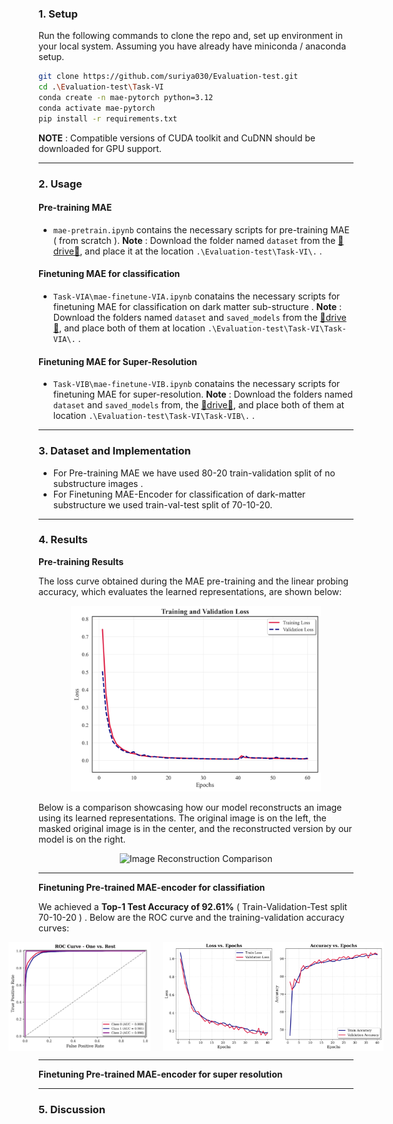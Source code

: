 ### **1. Setup**

Run the following commands to clone the repo and, set up environment in your local system. Assuming you have already have miniconda / anaconda setup. 

```bash
git clone https://github.com/suriya030/Evaluation-test.git
cd .\Evaluation-test\Task-VI
conda create -n mae-pytorch python=3.12
conda activate mae-pytorch
pip install -r requirements.txt
```
**NOTE** : Compatible versions of CUDA toolkit and CuDNN should be downloaded for GPU support. 

--- 

### **2. Usage**

#### Pre-training MAE
 - ```mae-pretrain.ipynb``` contains the necessary scripts for pre-training MAE ( from scratch ). 
  **Note** : Download the folder named ```dataset``` from the [🚨drive🚨](), and place it at the location ```.\Evaluation-test\Task-VI\.``` .


#### Finetuning MAE for classification
 - ```Task-VIA\mae-finetune-VIA.ipynb``` conatains the necessary scripts for finetuning MAE for classification on dark matter sub-structure . 
 **Note** : Download the folders named ```dataset``` and ```saved_models``` from the [🚨drive🚨](), and place both of them at location ```.\Evaluation-test\Task-VI\Task-VIA\.``` .

#### Finetuning MAE for Super-Resolution
 - ```Task-VIB\mae-finetune-VIB.ipynb``` conatains the necessary scripts for finetuning MAE for super-resolution. 
 **Note** : Download the folders named ```dataset``` and ```saved_models``` from, the [🚨drive🚨](), and place both of them at location ```.\Evaluation-test\Task-VI\Task-VIB\.``` .

---

### **3. Dataset and Implementation**
- For Pre-training MAE we have used 80-20 train-validation split of no substructure images .
- For Finetuning MAE-Encoder for classification of dark-matter substructure we used train-val-test split of 70-10-20.
  
   

---

### **4. Results**


**Pre-training Results**

The loss curve obtained during the MAE pre-training and the linear probing accuracy, which evaluates the learned representations, are shown below:

<div style="text-align: center;">
  <img src="./figures/pretraining_loss_curve.png" alt="Pre-training Loss Curve" width="400">
</div>

Below is a comparison showcasing how our model reconstructs an image using its learned representations. The original image is on the left, the masked original image is in the center, and the reconstructed version by our model is on the right.

<div style="text-align: center;">
  <img src="./figures/pretraining_pred_img.png" alt="Image Reconstruction Comparison" width="700">
</div>

---

**Finetuning Pre-trained MAE-encoder for classifiation**

We achieved a **Top-1 Test Accuracy of 92.61%** ( Train-Validation-Test split 70-10-20 ) . Below are the ROC curve and the training-validation accuracy curves:

<div style="display: flex; justify-content: center; gap: 20px;">
  <img src="./figures/taskVIA_roc_curve.png" alt="ROC Curve" width="45%">
  <img src="./figures/taskVIA_training_metrics.png" alt="Training-Validation Metrics" width="70%">
</div>

---

**Finetuning Pre-trained MAE-encoder for super resolution**

---

### **5. Discussion**


